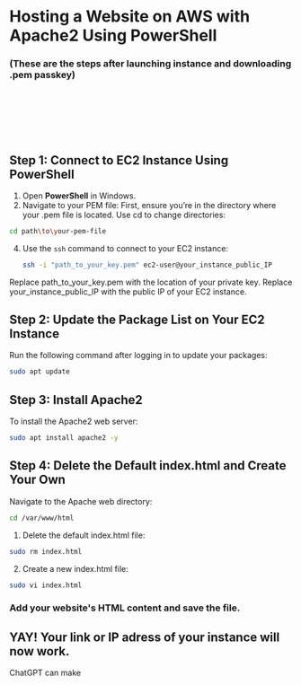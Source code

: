 # Hosting a Website on AWS with Apache2 Using PowerShell
### (These are the steps after launching instance and downloading .pem passkey)<br><br><br><br><br><br>
## Step 1: Connect to EC2 Instance Using PowerShell
1. Open **PowerShell** in Windows.
2. Navigate to your PEM file:
First, ensure you’re in the directory where your .pem file is located.
Use cd to change directories:
```bash
cd path\to\your-pem-file
```
4. Use the `ssh` command to connect to your EC2 instance:
   ```bash
   ssh -i "path_to_your_key.pem" ec2-user@your_instance_public_IP
Replace path_to_your_key.pem with the location of your private key.
Replace your_instance_public_IP with the public IP of your EC2 instance.
## Step 2: Update the Package List on Your EC2 Instance
Run the following command after logging in to update your packages:
```bash
sudo apt update
```
## Step 3: Install Apache2
To install the Apache2 web server:
```bash
sudo apt install apache2 -y
```
## Step 4: Delete the Default index.html and Create Your Own
Navigate to the Apache web directory:
```bash
cd /var/www/html
```
1. Delete the default index.html file:
```bash
sudo rm index.html
```
2. Create a new index.html file:
```bash
sudo vi index.html
```
### Add your website's HTML content and save the file.

## YAY! Your link or IP adress of your instance will now work.








ChatGPT can make 
